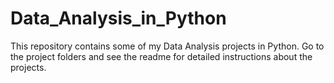 # Data_Analysis_in_Python

This repository contains some of my Data Analysis projects in Python. Go to the project folders and see the readme for detailed instructions about the projects.
